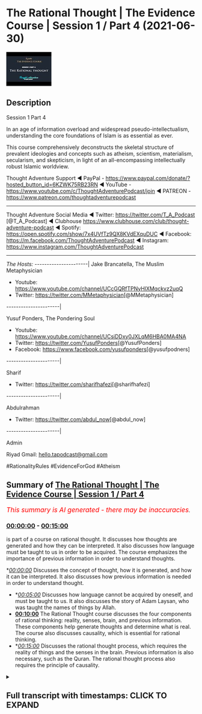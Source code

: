# The Rational Thought | The Evidence Course | Session 1 / Part 4 (2021-06-30)

![alt The Rational Thought | The Evidence Course | Session 1 / Part 4](Nb7HHZDr5vU.jpg "The Rational Thought | The Evidence Course | Session 1 / Part 4")

## Description

Session 1 Part 4

In an age of information overload and widespread pseudo-intellectualism, understanding the core foundations of Islam is as essential as ever. 

This course comprehensively deconstructs the skeletal structure of prevalent ideologies and concepts such as atheism, scientism, materialism, secularism, and skepticism, in light of an all-encompassing intellectually robust Islamic worldview.

Thought Adventure Support
◄ PayPal - https://www.paypal.com/donate/?hosted_button_id=6KZWK75RB23RN 
◄ YouTube - https://www.youtube.com/c/ThoughtAdventurePodcast/join
◄ PATREON - https://www.patreon.com/thoughtadventurepodcast
____________________________________________________________________

Thought Adventure Social Media
◄ Twitter: https://twitter.com/T_A_Podcast​​ [@T_A_Podcast]
◄ Clubhouse https://www.clubhouse.com/club/thought-adventure-podcast
◄ Spotify: https://open.spotify.com/show/7x4UVfTz9QX8KVdEXquDUC
◄ Facebook: https://m.facebook.com/ThoughtAdventurePodcast
◄ Instagram: https://www.instagram.com/ThoughtAdventurePodcast​

----------------------------------------------------------------

*The Hosts:*
----------------------|
Jake Brancatella, The Muslim Metaphysician

- Youtube: https://www.youtube.com/channel/UCcGQRfTPNyHlXMqckvz2uqQ
- Twitter:  https://twitter.com/MMetaphysician​​ [@MMetaphysician]

----------------------|

Yusuf Ponders, The Pondering Soul

- Youtube: https://www.youtube.com/channel/UCsiDDxy0JXLqM6HBA0MA4NA
- Twitter: https://twitter.com/YusufPonders​​ [@YusufPonders]
- Facebook: https://www.facebook.com/yusufponders​ [@yusufpodners]

----------------------|

Sharif

- Twitter: https://twitter.com/sharifhafezi​​ [@sharifhafezi]

----------------------|

Abdulrahman

- Twitter: https://twitter.com/abdul_now​ [@abdul_now]

----------------------|

Admin

Riyad 
Gmail: hello.tapodcast@gmail.com

#RationalityRules #EvidenceForGod #Atheism

## Summary of [The Rational Thought | The Evidence Course | Session 1 / Part 4](https://www.youtube.com/watch?v=Nb7HHZDr5vU)


*<span style="color:red; font-size:125%">This summary is AI generated - there may be inaccuracies</span>. [](/)*

### [00:00:00](https://www.youtube.com/watch?v=Nb7HHZDr5vU&t=0) - [00:15:00](https://www.youtube.com/watch?v=Nb7HHZDr5vU&t=900)

 is part of a course on rational thought. It discusses how thoughts are generated and how they can be interpreted. It also discusses how language must be taught to us in order to be acquired. The course emphasizes the importance of previous information in order to understand thoughts.

**[00:00:00](https://www.youtube.com/watch?v=Nb7HHZDr5vU&t=0)* Discusses the concept of thought, how it is generated, and how it can be interpreted. It also discusses how previous information is needed in order to understand thought.
* **[00:05:00](https://www.youtube.com/watch?v=Nb7HHZDr5vU&t=300)* Discusses how language cannot be acquired by oneself, and must be taught to us. It also discusses the story of Adam Laysan, who was taught the names of things by Allah.
* **[00:10:00](https://www.youtube.com/watch?v=Nb7HHZDr5vU&t=600)** The Rational Thought course discusses the four components of rational thinking: reality, senses, brain, and previous information. These components help generate thoughts and determine what is real. The course also discusses causality, which is essential for rational thinking.
* **[00:15:00](https://www.youtube.com/watch?v=Nb7HHZDr5vU&t=900)* Discusses the rational thought process, which requires the reality of things and the senses in the brain. Previous information is also necessary, such as the Quran. The rational thought process also requires the principle of causality.

<details><summary><h2>Full transcript with timestamps: CLICK TO EXPAND</h2></summary>

[0:00:15](https://youtu.be/Nb7HHZDr5vU?t=15) so you're about to sit down and watch  
[0:00:17](https://youtu.be/Nb7HHZDr5vU?t=17) this video  
[0:00:18](https://youtu.be/Nb7HHZDr5vU?t=18) and suddenly somebody knocks on the door  
[0:00:21](https://youtu.be/Nb7HHZDr5vU?t=21) would it be rational to say that there  
[0:00:24](https://youtu.be/Nb7HHZDr5vU?t=24) is somebody behind the door  
[0:00:26](https://youtu.be/Nb7HHZDr5vU?t=26) or rational to say that somebody or  
[0:00:28](https://youtu.be/Nb7HHZDr5vU?t=28) something has caused that knocking  
[0:00:31](https://youtu.be/Nb7HHZDr5vU?t=31) obviously yes it's a rational concept or  
[0:00:33](https://youtu.be/Nb7HHZDr5vU?t=33) rational idea  
[0:00:35](https://youtu.be/Nb7HHZDr5vU?t=35) that the door doesn't cause its own  
[0:00:36](https://youtu.be/Nb7HHZDr5vU?t=36) knocking and therefore there must be  
[0:00:38](https://youtu.be/Nb7HHZDr5vU?t=38) something that has caused the knocking  
[0:00:40](https://youtu.be/Nb7HHZDr5vU?t=40) from a state of non-knocking so we  
[0:00:43](https://youtu.be/Nb7HHZDr5vU?t=43) naturally asked that and we didn't  
[0:00:44](https://youtu.be/Nb7HHZDr5vU?t=44) actually come to that conclusion  
[0:00:46](https://youtu.be/Nb7HHZDr5vU?t=46) now imagine if somebody turned around  
[0:00:47](https://youtu.be/Nb7HHZDr5vU?t=47) and said well the guy behind the door  
[0:00:49](https://youtu.be/Nb7HHZDr5vU?t=49) has green eyes and i ask how do you know  
[0:00:52](https://youtu.be/Nb7HHZDr5vU?t=52) he has green eyes  
[0:00:53](https://youtu.be/Nb7HHZDr5vU?t=53) and he says well i can tell from the  
[0:00:55](https://youtu.be/Nb7HHZDr5vU?t=55) knocking now does that make a rational  
[0:00:57](https://youtu.be/Nb7HHZDr5vU?t=57) sense  
[0:00:58](https://youtu.be/Nb7HHZDr5vU?t=58) would that be rationally justifiable  
[0:01:01](https://youtu.be/Nb7HHZDr5vU?t=61) obviously  
[0:01:02](https://youtu.be/Nb7HHZDr5vU?t=62) it's not rationally justifiable so  
[0:01:05](https://youtu.be/Nb7HHZDr5vU?t=65) intuitively the reason why i give this  
[0:01:07](https://youtu.be/Nb7HHZDr5vU?t=67) example because intuitively  
[0:01:09](https://youtu.be/Nb7HHZDr5vU?t=69) we can understand that you know we can  
[0:01:12](https://youtu.be/Nb7HHZDr5vU?t=72) identify what is rational and what is  
[0:01:14](https://youtu.be/Nb7HHZDr5vU?t=74) irrational we have that sort of  
[0:01:16](https://youtu.be/Nb7HHZDr5vU?t=76) intuitive knowledge regardless of that  
[0:01:18](https://youtu.be/Nb7HHZDr5vU?t=78) but what we want to try and do today in  
[0:01:21](https://youtu.be/Nb7HHZDr5vU?t=81) this session  
[0:01:22](https://youtu.be/Nb7HHZDr5vU?t=82) is to precisely lay out the meaning  
[0:01:26](https://youtu.be/Nb7HHZDr5vU?t=86) of thought and how thought is generated  
[0:01:29](https://youtu.be/Nb7HHZDr5vU?t=89) and therefore look at some of the key  
[0:01:32](https://youtu.be/Nb7HHZDr5vU?t=92) components  
[0:01:33](https://youtu.be/Nb7HHZDr5vU?t=93) that we will utilize in order to look at  
[0:01:36](https://youtu.be/Nb7HHZDr5vU?t=96) the question  
[0:01:36](https://youtu.be/Nb7HHZDr5vU?t=96) whether the creator exists or not and  
[0:01:39](https://youtu.be/Nb7HHZDr5vU?t=99) this aspect  
[0:01:40](https://youtu.be/Nb7HHZDr5vU?t=100) is a little bit more trickier when  
[0:01:41](https://youtu.be/Nb7HHZDr5vU?t=101) you're trying to make it more explicit  
[0:01:47](https://youtu.be/Nb7HHZDr5vU?t=107) so the first question that will help us  
[0:01:48](https://youtu.be/Nb7HHZDr5vU?t=108) elucidate what rational thinking is is  
[0:01:50](https://youtu.be/Nb7HHZDr5vU?t=110) to understand  
[0:01:51](https://youtu.be/Nb7HHZDr5vU?t=111) how do we generate thoughts in the first  
[0:01:53](https://youtu.be/Nb7HHZDr5vU?t=113) place i'll give some basic examples to  
[0:01:56](https://youtu.be/Nb7HHZDr5vU?t=116) to shall explain this point so imagine  
[0:01:59](https://youtu.be/Nb7HHZDr5vU?t=119) you had  
[0:01:59](https://youtu.be/Nb7HHZDr5vU?t=119) a person who's blind and he's been blind  
[0:02:02](https://youtu.be/Nb7HHZDr5vU?t=122) from birth  
[0:02:03](https://youtu.be/Nb7HHZDr5vU?t=123) and you say to him the chair is red you  
[0:02:06](https://youtu.be/Nb7HHZDr5vU?t=126) know  
[0:02:06](https://youtu.be/Nb7HHZDr5vU?t=126) he's been blind from birth and you told  
[0:02:08](https://youtu.be/Nb7HHZDr5vU?t=128) him the chair is red he might understand  
[0:02:10](https://youtu.be/Nb7HHZDr5vU?t=130) what a chair is  
[0:02:11](https://youtu.be/Nb7HHZDr5vU?t=131) but would he understand what red is well  
[0:02:13](https://youtu.be/Nb7HHZDr5vU?t=133) obviously not because he has no  
[0:02:15](https://youtu.be/Nb7HHZDr5vU?t=135) conception of color  
[0:02:16](https://youtu.be/Nb7HHZDr5vU?t=136) he's never seen color in his life let  
[0:02:18](https://youtu.be/Nb7HHZDr5vU?t=138) alone the red color  
[0:02:21](https://youtu.be/Nb7HHZDr5vU?t=141) similarly if i was to ask you the  
[0:02:22](https://youtu.be/Nb7HHZDr5vU?t=142) question what does coke  
[0:02:24](https://youtu.be/Nb7HHZDr5vU?t=144) taste like and here obviously i'm  
[0:02:26](https://youtu.be/Nb7HHZDr5vU?t=146) talking about cola coke  
[0:02:28](https://youtu.be/Nb7HHZDr5vU?t=148) not the other type the haram type  
[0:02:32](https://youtu.be/Nb7HHZDr5vU?t=152) and and you'd probably say well coke  
[0:02:35](https://youtu.be/Nb7HHZDr5vU?t=155) it tastes like coke yeah  
[0:02:38](https://youtu.be/Nb7HHZDr5vU?t=158) now you explain it by what you've sensed  
[0:02:42](https://youtu.be/Nb7HHZDr5vU?t=162) but if you maybe try a little harder in  
[0:02:44](https://youtu.be/Nb7HHZDr5vU?t=164) terms of explaining it you might turn  
[0:02:45](https://youtu.be/Nb7HHZDr5vU?t=165) around and say well it tastes fizzy  
[0:02:46](https://youtu.be/Nb7HHZDr5vU?t=166) tastes sweet  
[0:02:47](https://youtu.be/Nb7HHZDr5vU?t=167) has a caramel type of taste and what  
[0:02:50](https://youtu.be/Nb7HHZDr5vU?t=170) we're now doing is when we're talking  
[0:02:52](https://youtu.be/Nb7HHZDr5vU?t=172) about  
[0:02:52](https://youtu.be/Nb7HHZDr5vU?t=172) what does you know how to generate  
[0:02:54](https://youtu.be/Nb7HHZDr5vU?t=174) thinking within a blind man  
[0:02:56](https://youtu.be/Nb7HHZDr5vU?t=176) or how to explain what coke uh  
[0:02:59](https://youtu.be/Nb7HHZDr5vU?t=179) coke tastes like then what we're doing  
[0:03:02](https://youtu.be/Nb7HHZDr5vU?t=182) is  
[0:03:03](https://youtu.be/Nb7HHZDr5vU?t=183) we're describing things through  
[0:03:05](https://youtu.be/Nb7HHZDr5vU?t=185) previously sensed reality with a blind  
[0:03:07](https://youtu.be/Nb7HHZDr5vU?t=187) person he hasn't got the ability to  
[0:03:09](https://youtu.be/Nb7HHZDr5vU?t=189) comprehend because he's not previously  
[0:03:11](https://youtu.be/Nb7HHZDr5vU?t=191) sensed it  
[0:03:12](https://youtu.be/Nb7HHZDr5vU?t=192) with the person who's drank coke or has  
[0:03:15](https://youtu.be/Nb7HHZDr5vU?t=195) if he's never drank that if he's drunk  
[0:03:17](https://youtu.be/Nb7HHZDr5vU?t=197) fizzy drinks and he's drunk sweet drinks  
[0:03:19](https://youtu.be/Nb7HHZDr5vU?t=199) then he can understand he can  
[0:03:21](https://youtu.be/Nb7HHZDr5vU?t=201) correlate with what you're saying he can  
[0:03:23](https://youtu.be/Nb7HHZDr5vU?t=203) generate a thought okay  
[0:03:24](https://youtu.be/Nb7HHZDr5vU?t=204) i understand what physios i understand  
[0:03:26](https://youtu.be/Nb7HHZDr5vU?t=206) what sweet is and therefore when you're  
[0:03:28](https://youtu.be/Nb7HHZDr5vU?t=208) saying that coke tastes fizzy and sweet  
[0:03:30](https://youtu.be/Nb7HHZDr5vU?t=210) then i can sort of understand that i can  
[0:03:32](https://youtu.be/Nb7HHZDr5vU?t=212) appreciate that  
[0:03:33](https://youtu.be/Nb7HHZDr5vU?t=213) so you're describing things based upon  
[0:03:36](https://youtu.be/Nb7HHZDr5vU?t=216) previously sensed reality  
[0:03:38](https://youtu.be/Nb7HHZDr5vU?t=218) and these things are stored in our heads  
[0:03:40](https://youtu.be/Nb7HHZDr5vU?t=220) so i can interpret and understand what  
[0:03:41](https://youtu.be/Nb7HHZDr5vU?t=221) someone else  
[0:03:43](https://youtu.be/Nb7HHZDr5vU?t=223) saying and when they describe something  
[0:03:45](https://youtu.be/Nb7HHZDr5vU?t=225) uh  
[0:03:46](https://youtu.be/Nb7HHZDr5vU?t=226) through this reference point of my  
[0:03:48](https://youtu.be/Nb7HHZDr5vU?t=228) previously stored  
[0:03:49](https://youtu.be/Nb7HHZDr5vU?t=229) idea let me give you another example  
[0:03:52](https://youtu.be/Nb7HHZDr5vU?t=232) let's say i found a stone tablet and  
[0:03:54](https://youtu.be/Nb7HHZDr5vU?t=234) found written on it  
[0:03:56](https://youtu.be/Nb7HHZDr5vU?t=236) is some ancient egyptian hieroglyphs  
[0:03:58](https://youtu.be/Nb7HHZDr5vU?t=238) could i understand a language  
[0:04:00](https://youtu.be/Nb7HHZDr5vU?t=240) just by sensing the stone tablet by  
[0:04:03](https://youtu.be/Nb7HHZDr5vU?t=243) looking at the language the hieroglyphic  
[0:04:05](https://youtu.be/Nb7HHZDr5vU?t=245) language  
[0:04:06](https://youtu.be/Nb7HHZDr5vU?t=246) if you had no knowledge of the  
[0:04:08](https://youtu.be/Nb7HHZDr5vU?t=248) hieroglyphics would it be possible  
[0:04:10](https://youtu.be/Nb7HHZDr5vU?t=250) no it wouldn't it would be impossible  
[0:04:13](https://youtu.be/Nb7HHZDr5vU?t=253) and in fact it  
[0:04:14](https://youtu.be/Nb7HHZDr5vU?t=254) was impossible to understand the ancient  
[0:04:16](https://youtu.be/Nb7HHZDr5vU?t=256) egyptian language the hieroglyphic  
[0:04:18](https://youtu.be/Nb7HHZDr5vU?t=258) language  
[0:04:19](https://youtu.be/Nb7HHZDr5vU?t=259) because it became a lost language it was  
[0:04:21](https://youtu.be/Nb7HHZDr5vU?t=261) only when they discovered  
[0:04:23](https://youtu.be/Nb7HHZDr5vU?t=263) the rosetta stone and here what they had  
[0:04:26](https://youtu.be/Nb7HHZDr5vU?t=266) was egyptian  
[0:04:27](https://youtu.be/Nb7HHZDr5vU?t=267) hieroglyphs at the top and below it  
[0:04:30](https://youtu.be/Nb7HHZDr5vU?t=270) was ancient greek and because it had  
[0:04:32](https://youtu.be/Nb7HHZDr5vU?t=272) knowledge of the ancient greek  
[0:04:34](https://youtu.be/Nb7HHZDr5vU?t=274) they were able to correspond the words  
[0:04:36](https://youtu.be/Nb7HHZDr5vU?t=276) and the meanings and the sentences from  
[0:04:38](https://youtu.be/Nb7HHZDr5vU?t=278) the hieroglyphs the ancient greek to  
[0:04:40](https://youtu.be/Nb7HHZDr5vU?t=280) start to  
[0:04:42](https://youtu.be/Nb7HHZDr5vU?t=282) decipher what each word meant because  
[0:04:44](https://youtu.be/Nb7HHZDr5vU?t=284) they  
[0:04:45](https://youtu.be/Nb7HHZDr5vU?t=285) already had the previous information of  
[0:04:47](https://youtu.be/Nb7HHZDr5vU?t=287) ancient greek it was still it already  
[0:04:48](https://youtu.be/Nb7HHZDr5vU?t=288) existed  
[0:04:50](https://youtu.be/Nb7HHZDr5vU?t=290) so the reason why i give this example is  
[0:04:52](https://youtu.be/Nb7HHZDr5vU?t=292) because when we sense the reality we  
[0:04:54](https://youtu.be/Nb7HHZDr5vU?t=294) don't sense reality  
[0:04:56](https://youtu.be/Nb7HHZDr5vU?t=296) without previous information we still  
[0:04:58](https://youtu.be/Nb7HHZDr5vU?t=298) need something else  
[0:04:59](https://youtu.be/Nb7HHZDr5vU?t=299) called previous information another  
[0:05:02](https://youtu.be/Nb7HHZDr5vU?t=302) example of this is language and that's a  
[0:05:04](https://youtu.be/Nb7HHZDr5vU?t=304) i think it's a key example here language  
[0:05:07](https://youtu.be/Nb7HHZDr5vU?t=307) is not something that  
[0:05:09](https://youtu.be/Nb7HHZDr5vU?t=309) we simply acquire through experience  
[0:05:12](https://youtu.be/Nb7HHZDr5vU?t=312) so if you put a child in the middle of a  
[0:05:15](https://youtu.be/Nb7HHZDr5vU?t=315) baby in the middle of the desert and it  
[0:05:16](https://youtu.be/Nb7HHZDr5vU?t=316) grows up he's not going to acquire  
[0:05:18](https://youtu.be/Nb7HHZDr5vU?t=318) language  
[0:05:19](https://youtu.be/Nb7HHZDr5vU?t=319) he's going to have to learn language so  
[0:05:20](https://youtu.be/Nb7HHZDr5vU?t=320) if it's kind of english he's not going  
[0:05:22](https://youtu.be/Nb7HHZDr5vU?t=322) to acquire language on its own it's  
[0:05:23](https://youtu.be/Nb7HHZDr5vU?t=323) going to have to be taught english  
[0:05:25](https://youtu.be/Nb7HHZDr5vU?t=325) and english words or arabic or whatever  
[0:05:27](https://youtu.be/Nb7HHZDr5vU?t=327) other language  
[0:05:28](https://youtu.be/Nb7HHZDr5vU?t=328) in fact it won't even learn any language  
[0:05:31](https://youtu.be/Nb7HHZDr5vU?t=331) this is a sad reality there are examples  
[0:05:34](https://youtu.be/Nb7HHZDr5vU?t=334) of this  
[0:05:35](https://youtu.be/Nb7HHZDr5vU?t=335) where children have been abandoned in  
[0:05:37](https://youtu.be/Nb7HHZDr5vU?t=337) the jungles or been neglected in their  
[0:05:39](https://youtu.be/Nb7HHZDr5vU?t=339) homes  
[0:05:39](https://youtu.be/Nb7HHZDr5vU?t=339) where they have been isolated and  
[0:05:42](https://youtu.be/Nb7HHZDr5vU?t=342) therefore  
[0:05:42](https://youtu.be/Nb7HHZDr5vU?t=342) you know have not engaged or interacted  
[0:05:45](https://youtu.be/Nb7HHZDr5vU?t=345) with other human beings they've not been  
[0:05:47](https://youtu.be/Nb7HHZDr5vU?t=347) spoken to  
[0:05:48](https://youtu.be/Nb7HHZDr5vU?t=348) and so they lost the ability to speak  
[0:05:50](https://youtu.be/Nb7HHZDr5vU?t=350) they didn't speak when they were finally  
[0:05:52](https://youtu.be/Nb7HHZDr5vU?t=352) rescued and this is an example of this  
[0:05:54](https://youtu.be/Nb7HHZDr5vU?t=354) was the russian bird boy  
[0:05:55](https://youtu.be/Nb7HHZDr5vU?t=355) because he was kept in a cage next to  
[0:05:57](https://youtu.be/Nb7HHZDr5vU?t=357) birds and he started chirping like the  
[0:05:59](https://youtu.be/Nb7HHZDr5vU?t=359) birds  
[0:06:00](https://youtu.be/Nb7HHZDr5vU?t=360) and he was in 2008 and he was found when  
[0:06:02](https://youtu.be/Nb7HHZDr5vU?t=362) he was eight years of age  
[0:06:04](https://youtu.be/Nb7HHZDr5vU?t=364) in a cambodian cambodian jungle there  
[0:06:07](https://youtu.be/Nb7HHZDr5vU?t=367) was a girl that was found when she was  
[0:06:08](https://youtu.be/Nb7HHZDr5vU?t=368) 27 this is in 2007  
[0:06:11](https://youtu.be/Nb7HHZDr5vU?t=371) and they found that they didn't have  
[0:06:13](https://youtu.be/Nb7HHZDr5vU?t=373) language they didn't have like a basic  
[0:06:15](https://youtu.be/Nb7HHZDr5vU?t=375) language they didn't have language  
[0:06:16](https://youtu.be/Nb7HHZDr5vU?t=376) at all they just made grunts no language  
[0:06:19](https://youtu.be/Nb7HHZDr5vU?t=379) at all  
[0:06:20](https://youtu.be/Nb7HHZDr5vU?t=380) and also what's also very interesting is  
[0:06:23](https://youtu.be/Nb7HHZDr5vU?t=383) that they found that these feral  
[0:06:24](https://youtu.be/Nb7HHZDr5vU?t=384) they term feral children these children  
[0:06:27](https://youtu.be/Nb7HHZDr5vU?t=387) that  
[0:06:28](https://youtu.be/Nb7HHZDr5vU?t=388) did not have any interaction with human  
[0:06:31](https://youtu.be/Nb7HHZDr5vU?t=391) language  
[0:06:32](https://youtu.be/Nb7HHZDr5vU?t=392) before the age of seven lost the ability  
[0:06:35](https://youtu.be/Nb7HHZDr5vU?t=395) to  
[0:06:36](https://youtu.be/Nb7HHZDr5vU?t=396) learn grammar or make grammatically  
[0:06:38](https://youtu.be/Nb7HHZDr5vU?t=398) correct speech  
[0:06:39](https://youtu.be/Nb7HHZDr5vU?t=399) so they could after the age of seven  
[0:06:41](https://youtu.be/Nb7HHZDr5vU?t=401) learn for example  
[0:06:44](https://youtu.be/Nb7HHZDr5vU?t=404) uh and identify objects and the names of  
[0:06:47](https://youtu.be/Nb7HHZDr5vU?t=407) objects  
[0:06:48](https://youtu.be/Nb7HHZDr5vU?t=408) but they couldn't grammatically  
[0:06:50](https://youtu.be/Nb7HHZDr5vU?t=410) construct  
[0:06:51](https://youtu.be/Nb7HHZDr5vU?t=411) those vocabularies into a meaningful  
[0:06:53](https://youtu.be/Nb7HHZDr5vU?t=413) sentence so they might turn around said  
[0:06:55](https://youtu.be/Nb7HHZDr5vU?t=415) food eat but they wouldn't be able to  
[0:06:57](https://youtu.be/Nb7HHZDr5vU?t=417) say the food is on the table  
[0:06:59](https://youtu.be/Nb7HHZDr5vU?t=419) and i want to eat it yeah but they'd  
[0:07:02](https://youtu.be/Nb7HHZDr5vU?t=422) rather they would just simply  
[0:07:03](https://youtu.be/Nb7HHZDr5vU?t=423) use the vocab of that they look they so  
[0:07:06](https://youtu.be/Nb7HHZDr5vU?t=426) this was the case  
[0:07:07](https://youtu.be/Nb7HHZDr5vU?t=427) and what does this indicate it indicates  
[0:07:09](https://youtu.be/Nb7HHZDr5vU?t=429) that actually  
[0:07:10](https://youtu.be/Nb7HHZDr5vU?t=430) language that we acquire  
[0:07:13](https://youtu.be/Nb7HHZDr5vU?t=433) cannot be something that we acquire  
[0:07:15](https://youtu.be/Nb7HHZDr5vU?t=435) ourselves but rather it has to be taught  
[0:07:17](https://youtu.be/Nb7HHZDr5vU?t=437) to us  
[0:07:18](https://youtu.be/Nb7HHZDr5vU?t=438) including grammar so yes the brain has  
[0:07:20](https://youtu.be/Nb7HHZDr5vU?t=440) to have the capacity to understand  
[0:07:23](https://youtu.be/Nb7HHZDr5vU?t=443) and construct language grammatically but  
[0:07:25](https://youtu.be/Nb7HHZDr5vU?t=445) you have to be supplied the input  
[0:07:27](https://youtu.be/Nb7HHZDr5vU?t=447) that input comes from maybe a parent  
[0:07:30](https://youtu.be/Nb7HHZDr5vU?t=450) people around us or society at large  
[0:07:33](https://youtu.be/Nb7HHZDr5vU?t=453) that's the previous  
[0:07:34](https://youtu.be/Nb7HHZDr5vU?t=454) information and so as a result we  
[0:07:37](https://youtu.be/Nb7HHZDr5vU?t=457) realized that just  
[0:07:38](https://youtu.be/Nb7HHZDr5vU?t=458) sensation alone doesn't lead and  
[0:07:40](https://youtu.be/Nb7HHZDr5vU?t=460) generate to thinking  
[0:07:42](https://youtu.be/Nb7HHZDr5vU?t=462) this was the point if you remember when  
[0:07:43](https://youtu.be/Nb7HHZDr5vU?t=463) we talked about the empiricist and the  
[0:07:45](https://youtu.be/Nb7HHZDr5vU?t=465) rationalists we said the empiricist said  
[0:07:47](https://youtu.be/Nb7HHZDr5vU?t=467) you're not born with innate ideas  
[0:07:49](https://youtu.be/Nb7HHZDr5vU?t=469) you just need to sense things well  
[0:07:50](https://youtu.be/Nb7HHZDr5vU?t=470) actually we have to be born with certain  
[0:07:52](https://youtu.be/Nb7HHZDr5vU?t=472) level of previous information  
[0:07:54](https://youtu.be/Nb7HHZDr5vU?t=474) and certain level of innate ideas in  
[0:07:56](https://youtu.be/Nb7HHZDr5vU?t=476) order to come up with  
[0:07:58](https://youtu.be/Nb7HHZDr5vU?t=478) concepts otherwise just by sensation  
[0:08:01](https://youtu.be/Nb7HHZDr5vU?t=481) alone  
[0:08:01](https://youtu.be/Nb7HHZDr5vU?t=481) you wouldn't have that and this is a  
[0:08:03](https://youtu.be/Nb7HHZDr5vU?t=483) profound profound  
[0:08:05](https://youtu.be/Nb7HHZDr5vU?t=485) point because if it's the case that  
[0:08:07](https://youtu.be/Nb7HHZDr5vU?t=487) language itself  
[0:08:09](https://youtu.be/Nb7HHZDr5vU?t=489) cannot be acquired by ourselves it has  
[0:08:12](https://youtu.be/Nb7HHZDr5vU?t=492) to be taught to us  
[0:08:13](https://youtu.be/Nb7HHZDr5vU?t=493) then it makes sense when allah subhanahu  
[0:08:16](https://youtu.be/Nb7HHZDr5vU?t=496) wa ta'ala in the quran  
[0:08:17](https://youtu.be/Nb7HHZDr5vU?t=497) says in surah baqarah verse 4 31  
[0:08:21](https://youtu.be/Nb7HHZDr5vU?t=501) and he taught adam all the names of  
[0:08:24](https://youtu.be/Nb7HHZDr5vU?t=504) everything  
[0:08:25](https://youtu.be/Nb7HHZDr5vU?t=505) then he showed them to the angels and  
[0:08:27](https://youtu.be/Nb7HHZDr5vU?t=507) said tell me the names  
[0:08:29](https://youtu.be/Nb7HHZDr5vU?t=509) of these if you are truthful hey allah  
[0:08:32](https://youtu.be/Nb7HHZDr5vU?t=512) is mentioning the point that  
[0:08:33](https://youtu.be/Nb7HHZDr5vU?t=513) adam laysan was taught the names of  
[0:08:36](https://youtu.be/Nb7HHZDr5vU?t=516) things i the previous information was  
[0:08:38](https://youtu.be/Nb7HHZDr5vU?t=518) first supplied  
[0:08:39](https://youtu.be/Nb7HHZDr5vU?t=519) in terms of language and understanding  
[0:08:42](https://youtu.be/Nb7HHZDr5vU?t=522) to  
[0:08:42](https://youtu.be/Nb7HHZDr5vU?t=522) adam lesson from allah and  
[0:08:46](https://youtu.be/Nb7HHZDr5vU?t=526) in the imam tabari's tafsir of this  
[0:08:48](https://youtu.be/Nb7HHZDr5vU?t=528) story  
[0:08:50](https://youtu.be/Nb7HHZDr5vU?t=530) he mentions further about how the angels  
[0:08:54](https://youtu.be/Nb7HHZDr5vU?t=534) they came to adam islam and they started  
[0:08:56](https://youtu.be/Nb7HHZDr5vU?t=536) to test him  
[0:08:57](https://youtu.be/Nb7HHZDr5vU?t=537) you know his use of language they found  
[0:08:59](https://youtu.be/Nb7HHZDr5vU?t=539) it you know novel  
[0:09:01](https://youtu.be/Nb7HHZDr5vU?t=541) and so they asked him adam islam who is  
[0:09:04](https://youtu.be/Nb7HHZDr5vU?t=544) the woman  
[0:09:05](https://youtu.be/Nb7HHZDr5vU?t=545) who was created to be adam laysan's wife  
[0:09:07](https://youtu.be/Nb7HHZDr5vU?t=547) and he  
[0:09:08](https://youtu.be/Nb7HHZDr5vU?t=548) alaihi salam said she is howa  
[0:09:11](https://youtu.be/Nb7HHZDr5vU?t=551) yeah and when the angels asked why she  
[0:09:13](https://youtu.be/Nb7HHZDr5vU?t=553) named such  
[0:09:15](https://youtu.be/Nb7HHZDr5vU?t=555) and he said because she was created from  
[0:09:18](https://youtu.be/Nb7HHZDr5vU?t=558) something alive  
[0:09:19](https://youtu.be/Nb7HHZDr5vU?t=559) hey which means life so howa  
[0:09:23](https://youtu.be/Nb7HHZDr5vU?t=563) is a construct of the word hey and so  
[0:09:25](https://youtu.be/Nb7HHZDr5vU?t=565) this allows us or this also demonstrates  
[0:09:27](https://youtu.be/Nb7HHZDr5vU?t=567) to us  
[0:09:28](https://youtu.be/Nb7HHZDr5vU?t=568) an aspect of the thinking process which  
[0:09:31](https://youtu.be/Nb7HHZDr5vU?t=571) is the ability to sense a reality  
[0:09:33](https://youtu.be/Nb7HHZDr5vU?t=573) and to link to previous information or  
[0:09:35](https://youtu.be/Nb7HHZDr5vU?t=575) innate concepts  
[0:09:36](https://youtu.be/Nb7HHZDr5vU?t=576) and then develop and expand  
[0:09:40](https://youtu.be/Nb7HHZDr5vU?t=580) our concepts beyond that so we can for  
[0:09:43](https://youtu.be/Nb7HHZDr5vU?t=583) example there's a very brief example  
[0:09:46](https://youtu.be/Nb7HHZDr5vU?t=586) if i uh if i've sensed gold and i've  
[0:09:49](https://youtu.be/Nb7HHZDr5vU?t=589) sensed a mountain  
[0:09:51](https://youtu.be/Nb7HHZDr5vU?t=591) and in my mind i can imagine a mountain  
[0:09:53](https://youtu.be/Nb7HHZDr5vU?t=593) that's purely made out of gold  
[0:09:56](https://youtu.be/Nb7HHZDr5vU?t=596) you know this is what i can do i can  
[0:09:57](https://youtu.be/Nb7HHZDr5vU?t=597) construct that similarly in language we  
[0:10:00](https://youtu.be/Nb7HHZDr5vU?t=600) can construct  
[0:10:01](https://youtu.be/Nb7HHZDr5vU?t=601) based upon the previous information new  
[0:10:03](https://youtu.be/Nb7HHZDr5vU?t=603) terms  
[0:10:04](https://youtu.be/Nb7HHZDr5vU?t=604) like for example biology comes from the  
[0:10:06](https://youtu.be/Nb7HHZDr5vU?t=606) word bio  
[0:10:07](https://youtu.be/Nb7HHZDr5vU?t=607) and ology bio means organic or life and  
[0:10:10](https://youtu.be/Nb7HHZDr5vU?t=610) ology means study  
[0:10:12](https://youtu.be/Nb7HHZDr5vU?t=612) so biology means the study of life or  
[0:10:14](https://youtu.be/Nb7HHZDr5vU?t=614) terms like globalization  
[0:10:17](https://youtu.be/Nb7HHZDr5vU?t=617) global meaning the world and ization in  
[0:10:19](https://youtu.be/Nb7HHZDr5vU?t=619) this suffix is used to refer to  
[0:10:21](https://youtu.be/Nb7HHZDr5vU?t=621) something  
[0:10:22](https://youtu.be/Nb7HHZDr5vU?t=622) to make something like that or to make  
[0:10:24](https://youtu.be/Nb7HHZDr5vU?t=624) it so globalization means to make global  
[0:10:27](https://youtu.be/Nb7HHZDr5vU?t=627) like nationalization is to make  
[0:10:28](https://youtu.be/Nb7HHZDr5vU?t=628) national so we can construct language in  
[0:10:31](https://youtu.be/Nb7HHZDr5vU?t=631) this way  
[0:10:32](https://youtu.be/Nb7HHZDr5vU?t=632) and we can understand whether the what  
[0:10:34](https://youtu.be/Nb7HHZDr5vU?t=634) we've constructed  
[0:10:35](https://youtu.be/Nb7HHZDr5vU?t=635) in this way is it a rational idea or an  
[0:10:39](https://youtu.be/Nb7HHZDr5vU?t=639) irrational idea  
[0:10:40](https://youtu.be/Nb7HHZDr5vU?t=640) because we can make these imaginations  
[0:10:42](https://youtu.be/Nb7HHZDr5vU?t=642) like the mountain of gold  
[0:10:43](https://youtu.be/Nb7HHZDr5vU?t=643) by understanding whether it has  
[0:10:45](https://youtu.be/Nb7HHZDr5vU?t=645) correspondence upon the reality  
[0:10:48](https://youtu.be/Nb7HHZDr5vU?t=648) so let's just really simplify what we've  
[0:10:50](https://youtu.be/Nb7HHZDr5vU?t=650) said  
[0:10:52](https://youtu.be/Nb7HHZDr5vU?t=652) famous scholarship dr edin and he was a  
[0:10:55](https://youtu.be/Nb7HHZDr5vU?t=655) scholar of the 20th century  
[0:10:58](https://youtu.be/Nb7HHZDr5vU?t=658) and he stated what the rational method  
[0:11:00](https://youtu.be/Nb7HHZDr5vU?t=660) was and what it was composed of and he  
[0:11:01](https://youtu.be/Nb7HHZDr5vU?t=661) mentioned this in the book  
[0:11:03](https://youtu.be/Nb7HHZDr5vU?t=663) of islam systems of islam and also the  
[0:11:06](https://youtu.be/Nb7HHZDr5vU?t=666) book at afghir  
[0:11:07](https://youtu.be/Nb7HHZDr5vU?t=667) the thinking and he said rational  
[0:11:10](https://youtu.be/Nb7HHZDr5vU?t=670) thinking or rational method  
[0:11:13](https://youtu.be/Nb7HHZDr5vU?t=673) is built upon four components first you  
[0:11:15](https://youtu.be/Nb7HHZDr5vU?t=675) need a reality  
[0:11:16](https://youtu.be/Nb7HHZDr5vU?t=676) second you need senses to send the sense  
[0:11:18](https://youtu.be/Nb7HHZDr5vU?t=678) of reality  
[0:11:20](https://youtu.be/Nb7HHZDr5vU?t=680) thirdly you need the brain which the  
[0:11:22](https://youtu.be/Nb7HHZDr5vU?t=682) reality is trans  
[0:11:24](https://youtu.be/Nb7HHZDr5vU?t=684) the reality through the senses  
[0:11:25](https://youtu.be/Nb7HHZDr5vU?t=685) transmitted to the brain and the brain  
[0:11:27](https://youtu.be/Nb7HHZDr5vU?t=687) has stored  
[0:11:28](https://youtu.be/Nb7HHZDr5vU?t=688) information or previous information so  
[0:11:30](https://youtu.be/Nb7HHZDr5vU?t=690) you have these things  
[0:11:31](https://youtu.be/Nb7HHZDr5vU?t=691) reality senses brain and previous  
[0:11:34](https://youtu.be/Nb7HHZDr5vU?t=694) information  
[0:11:35](https://youtu.be/Nb7HHZDr5vU?t=695) in order to generate thought and if we  
[0:11:37](https://youtu.be/Nb7HHZDr5vU?t=697) understand  
[0:11:38](https://youtu.be/Nb7HHZDr5vU?t=698) this definition of thought then we can  
[0:11:41](https://youtu.be/Nb7HHZDr5vU?t=701) understand a few things  
[0:11:42](https://youtu.be/Nb7HHZDr5vU?t=702) we can conclude a certain certain things  
[0:11:45](https://youtu.be/Nb7HHZDr5vU?t=705) the first thing that we can conclude  
[0:11:47](https://youtu.be/Nb7HHZDr5vU?t=707) is well if reality is necessary to think  
[0:11:51](https://youtu.be/Nb7HHZDr5vU?t=711) and i think therefore reality must exist  
[0:11:55](https://youtu.be/Nb7HHZDr5vU?t=715) so this  
[0:11:56](https://youtu.be/Nb7HHZDr5vU?t=716) point about people say oh you know how  
[0:11:58](https://youtu.be/Nb7HHZDr5vU?t=718) do we know things around us exist how do  
[0:11:59](https://youtu.be/Nb7HHZDr5vU?t=719) we know reality exists  
[0:12:01](https://youtu.be/Nb7HHZDr5vU?t=721) all these types of speculations well i  
[0:12:04](https://youtu.be/Nb7HHZDr5vU?t=724) think  
[0:12:04](https://youtu.be/Nb7HHZDr5vU?t=724) therefore there must be a reality that  
[0:12:08](https://youtu.be/Nb7HHZDr5vU?t=728) has allowed me  
[0:12:09](https://youtu.be/Nb7HHZDr5vU?t=729) to make this thought in the first place  
[0:12:11](https://youtu.be/Nb7HHZDr5vU?t=731) secondly if reality is the cause of  
[0:12:14](https://youtu.be/Nb7HHZDr5vU?t=734) thinking  
[0:12:15](https://youtu.be/Nb7HHZDr5vU?t=735) then what we are saying is that  
[0:12:17](https://youtu.be/Nb7HHZDr5vU?t=737) causality is a necessary component of  
[0:12:19](https://youtu.be/Nb7HHZDr5vU?t=739) rational thinking  
[0:12:21](https://youtu.be/Nb7HHZDr5vU?t=741) so what generated this idea was the  
[0:12:23](https://youtu.be/Nb7HHZDr5vU?t=743) reality  
[0:12:24](https://youtu.be/Nb7HHZDr5vU?t=744) so when you've got a person's blind from  
[0:12:26](https://youtu.be/Nb7HHZDr5vU?t=746) birth he can't sense the color red  
[0:12:28](https://youtu.be/Nb7HHZDr5vU?t=748) he's not going to generate thinking  
[0:12:29](https://youtu.be/Nb7HHZDr5vU?t=749) within him if he  
[0:12:31](https://youtu.be/Nb7HHZDr5vU?t=751) suddenly is able to see and he looks at  
[0:12:33](https://youtu.be/Nb7HHZDr5vU?t=753) the color red it's going to give him a  
[0:12:34](https://youtu.be/Nb7HHZDr5vU?t=754) comprehension what you mean now by the  
[0:12:36](https://youtu.be/Nb7HHZDr5vU?t=756) color red  
[0:12:37](https://youtu.be/Nb7HHZDr5vU?t=757) he's generated thinking that generation  
[0:12:39](https://youtu.be/Nb7HHZDr5vU?t=759) of thinking or generating your thinking  
[0:12:42](https://youtu.be/Nb7HHZDr5vU?t=762) was caused by the sensation of reality  
[0:12:44](https://youtu.be/Nb7HHZDr5vU?t=764) so you have to accept this principle of  
[0:12:46](https://youtu.be/Nb7HHZDr5vU?t=766) causality as well  
[0:12:47](https://youtu.be/Nb7HHZDr5vU?t=767) furthermore causality is even more fun  
[0:12:51](https://youtu.be/Nb7HHZDr5vU?t=771) well it's it can be also shown in  
[0:12:53](https://youtu.be/Nb7HHZDr5vU?t=773) another way as well  
[0:12:54](https://youtu.be/Nb7HHZDr5vU?t=774) which is which is really important and  
[0:12:56](https://youtu.be/Nb7HHZDr5vU?t=776) is really  
[0:12:58](https://youtu.be/Nb7HHZDr5vU?t=778) very important connected to the  
[0:12:59](https://youtu.be/Nb7HHZDr5vU?t=779) comprehensive comprehensible to  
[0:13:02](https://youtu.be/Nb7HHZDr5vU?t=782) comprehend  
[0:13:03](https://youtu.be/Nb7HHZDr5vU?t=783) let me give you an example you've got  
[0:13:05](https://youtu.be/Nb7HHZDr5vU?t=785) two colorless old  
[0:13:07](https://youtu.be/Nb7HHZDr5vU?t=787) colorless liquids and you wanted to know  
[0:13:10](https://youtu.be/Nb7HHZDr5vU?t=790) whether these two colorless liquids are  
[0:13:12](https://youtu.be/Nb7HHZDr5vU?t=792) the same thing  
[0:13:14](https://youtu.be/Nb7HHZDr5vU?t=794) same reality same liquid or are they two  
[0:13:17](https://youtu.be/Nb7HHZDr5vU?t=797) different liquids  
[0:13:18](https://youtu.be/Nb7HHZDr5vU?t=798) how are you gonna know well if they  
[0:13:21](https://youtu.be/Nb7HHZDr5vU?t=801) react  
[0:13:22](https://youtu.be/Nb7HHZDr5vU?t=802) differently at the same cause you're  
[0:13:24](https://youtu.be/Nb7HHZDr5vU?t=804) gonna call them two different things  
[0:13:26](https://youtu.be/Nb7HHZDr5vU?t=806) for example if i take one color color  
[0:13:29](https://youtu.be/Nb7HHZDr5vU?t=809) the colorless liquid and i put heat to  
[0:13:31](https://youtu.be/Nb7HHZDr5vU?t=811) it and i  
[0:13:32](https://youtu.be/Nb7HHZDr5vU?t=812) bring it to the boil and find it boils  
[0:13:34](https://youtu.be/Nb7HHZDr5vU?t=814) at 100 degrees celsius  
[0:13:36](https://youtu.be/Nb7HHZDr5vU?t=816) then i think to myself hold on this is  
[0:13:39](https://youtu.be/Nb7HHZDr5vU?t=819) you know distinct and it might be water  
[0:13:42](https://youtu.be/Nb7HHZDr5vU?t=822) and then i take the other liquid  
[0:13:44](https://youtu.be/Nb7HHZDr5vU?t=824) and i boil it and i find it boils at  
[0:13:45](https://youtu.be/Nb7HHZDr5vU?t=825) about 78 degrees celsius i think hold on  
[0:13:48](https://youtu.be/Nb7HHZDr5vU?t=828) there's two different liquids here  
[0:13:50](https://youtu.be/Nb7HHZDr5vU?t=830) because i subject them to the same cause  
[0:13:52](https://youtu.be/Nb7HHZDr5vU?t=832) but they exhibit different effects  
[0:13:56](https://youtu.be/Nb7HHZDr5vU?t=836) and maybe if i drink one liquid it  
[0:13:57](https://youtu.be/Nb7HHZDr5vU?t=837) quenches my first  
[0:13:59](https://youtu.be/Nb7HHZDr5vU?t=839) and the other liquid is probably haram  
[0:14:02](https://youtu.be/Nb7HHZDr5vU?t=842) i alcohol and makes them tipsy  
[0:14:05](https://youtu.be/Nb7HHZDr5vU?t=845) so we distinguish realities based upon  
[0:14:09](https://youtu.be/Nb7HHZDr5vU?t=849) the effects differing  
[0:14:13](https://youtu.be/Nb7HHZDr5vU?t=853) from each other even though they inhabit  
[0:14:15](https://youtu.be/Nb7HHZDr5vU?t=855) the same causes so i know a table is  
[0:14:17](https://youtu.be/Nb7HHZDr5vU?t=857) different to  
[0:14:18](https://youtu.be/Nb7HHZDr5vU?t=858) a camera a camera is different to a  
[0:14:21](https://youtu.be/Nb7HHZDr5vU?t=861) light a light is different to carpet  
[0:14:24](https://youtu.be/Nb7HHZDr5vU?t=864) yeah just giving you random examples but  
[0:14:27](https://youtu.be/Nb7HHZDr5vU?t=867) the reason why i'm saying this is  
[0:14:28](https://youtu.be/Nb7HHZDr5vU?t=868) because  
[0:14:29](https://youtu.be/Nb7HHZDr5vU?t=869) we sense the different attributes that  
[0:14:32](https://youtu.be/Nb7HHZDr5vU?t=872) exist within these things  
[0:14:33](https://youtu.be/Nb7HHZDr5vU?t=873) and when we're sensing the different  
[0:14:34](https://youtu.be/Nb7HHZDr5vU?t=874) attributes what we're really sensing  
[0:14:36](https://youtu.be/Nb7HHZDr5vU?t=876) is the different effects and the  
[0:14:39](https://youtu.be/Nb7HHZDr5vU?t=879) different effects  
[0:14:40](https://youtu.be/Nb7HHZDr5vU?t=880) even though these things exist at the  
[0:14:42](https://youtu.be/Nb7HHZDr5vU?t=882) same cause causality or the same causes  
[0:14:45](https://youtu.be/Nb7HHZDr5vU?t=885) and same conditions and that's what we  
[0:14:48](https://youtu.be/Nb7HHZDr5vU?t=888) store in our mind  
[0:14:49](https://youtu.be/Nb7HHZDr5vU?t=889) that's what we understand so when we  
[0:14:51](https://youtu.be/Nb7HHZDr5vU?t=891) talk about sweet we're talking about the  
[0:14:52](https://youtu.be/Nb7HHZDr5vU?t=892) effect  
[0:14:54](https://youtu.be/Nb7HHZDr5vU?t=894) yeah the same cause which is different  
[0:14:56](https://youtu.be/Nb7HHZDr5vU?t=896) or  
[0:14:57](https://youtu.be/Nb7HHZDr5vU?t=897) a particular cause which is different to  
[0:14:59](https://youtu.be/Nb7HHZDr5vU?t=899) maybe something that tastes  
[0:15:00](https://youtu.be/Nb7HHZDr5vU?t=900) fizzy so that's a different effect even  
[0:15:02](https://youtu.be/Nb7HHZDr5vU?t=902) though both are  
[0:15:04](https://youtu.be/Nb7HHZDr5vU?t=904) you know consumed or tasted that's how  
[0:15:06](https://youtu.be/Nb7HHZDr5vU?t=906) we're sensing them  
[0:15:07](https://youtu.be/Nb7HHZDr5vU?t=907) so therefore we understand and  
[0:15:09](https://youtu.be/Nb7HHZDr5vU?t=909) comprehend and that's how we understand  
[0:15:11](https://youtu.be/Nb7HHZDr5vU?t=911) and comprehend the universe around us  
[0:15:14](https://youtu.be/Nb7HHZDr5vU?t=914) so this is what we mean by the rational  
[0:15:16](https://youtu.be/Nb7HHZDr5vU?t=916) method the rational method requires the  
[0:15:18](https://youtu.be/Nb7HHZDr5vU?t=918) reality  
[0:15:19](https://youtu.be/Nb7HHZDr5vU?t=919) and it requires previous information as  
[0:15:21](https://youtu.be/Nb7HHZDr5vU?t=921) well as the senses in the brain  
[0:15:23](https://youtu.be/Nb7HHZDr5vU?t=923) that the previous information is  
[0:15:25](https://youtu.be/Nb7HHZDr5vU?t=925) something that you know we are  
[0:15:27](https://youtu.be/Nb7HHZDr5vU?t=927) you know we have innate concepts like  
[0:15:28](https://youtu.be/Nb7HHZDr5vU?t=928) causality but also has to be supplied to  
[0:15:31](https://youtu.be/Nb7HHZDr5vU?t=931) us through  
[0:15:32](https://youtu.be/Nb7HHZDr5vU?t=932) language has to be taught to us you know  
[0:15:34](https://youtu.be/Nb7HHZDr5vU?t=934) we've obviously got the quran as  
[0:15:35](https://youtu.be/Nb7HHZDr5vU?t=935) mentioned  
[0:15:36](https://youtu.be/Nb7HHZDr5vU?t=936) but we've also got very strong empirical  
[0:15:38](https://youtu.be/Nb7HHZDr5vU?t=938) evidence  
[0:15:39](https://youtu.be/Nb7HHZDr5vU?t=939) and also rational evidence on the things  
[0:15:41](https://youtu.be/Nb7HHZDr5vU?t=941) like the hieroglyphics etc  
[0:15:45](https://youtu.be/Nb7HHZDr5vU?t=945) so we've got that and the other aspect  
[0:15:47](https://youtu.be/Nb7HHZDr5vU?t=947) is that causality is a component  
[0:15:50](https://youtu.be/Nb7HHZDr5vU?t=950) for rational thinking so just like i  
[0:15:52](https://youtu.be/Nb7HHZDr5vU?t=952) said if i think there must be a reality  
[0:15:55](https://youtu.be/Nb7HHZDr5vU?t=955) that exists  
[0:15:56](https://youtu.be/Nb7HHZDr5vU?t=956) in the same way if i can think and i  
[0:15:59](https://youtu.be/Nb7HHZDr5vU?t=959) need causality to  
[0:16:02](https://youtu.be/Nb7HHZDr5vU?t=962) exist in order for me to think the fact  
[0:16:04](https://youtu.be/Nb7HHZDr5vU?t=964) that i think  
[0:16:05](https://youtu.be/Nb7HHZDr5vU?t=965) means that therefore causality exists so  
[0:16:07](https://youtu.be/Nb7HHZDr5vU?t=967) causality is not a principle we derive  
[0:16:10](https://youtu.be/Nb7HHZDr5vU?t=970) for experience i see causality therefore  
[0:16:13](https://youtu.be/Nb7HHZDr5vU?t=973) i'll believe in it  
[0:16:14](https://youtu.be/Nb7HHZDr5vU?t=974) rather causality is something that's  
[0:16:16](https://youtu.be/Nb7HHZDr5vU?t=976) necessary as a component to the thinking  
[0:16:19](https://youtu.be/Nb7HHZDr5vU?t=979) process  
[0:16:19](https://youtu.be/Nb7HHZDr5vU?t=979) itself and it's from this basis and  
[0:16:22](https://youtu.be/Nb7HHZDr5vU?t=982) understanding that we can start to  
[0:16:24](https://youtu.be/Nb7HHZDr5vU?t=984) investigate whether a creator exists or  
[0:16:34](https://youtu.be/Nb7HHZDr5vU?t=994) not  
</details>